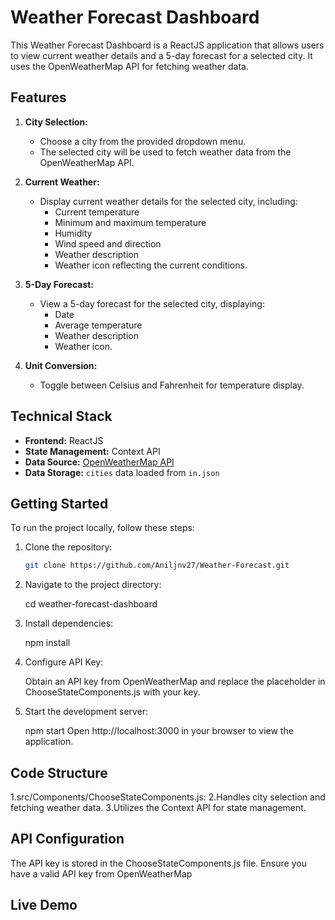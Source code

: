 # Weather Forecast Dashboard

This Weather Forecast Dashboard is a ReactJS application that allows users to view current weather details and a 5-day forecast for a selected city. It uses the OpenWeatherMap API for fetching weather data.

## Features

1. **City Selection:**
   - Choose a city from the provided dropdown menu.
   - The selected city will be used to fetch weather data from the OpenWeatherMap API.

2. **Current Weather:**
   - Display current weather details for the selected city, including:
     - Current temperature
     - Minimum and maximum temperature
     - Humidity
     - Wind speed and direction
     - Weather description
     - Weather icon reflecting the current conditions.

3. **5-Day Forecast:**
   - View a 5-day forecast for the selected city, displaying:
     - Date
     - Average temperature
     - Weather description
     - Weather icon.

4. **Unit Conversion:**
   - Toggle between Celsius and Fahrenheit for temperature display.

## Technical Stack

- **Frontend:** ReactJS
- **State Management:** Context API
- **Data Source:** [OpenWeatherMap API](https://openweathermap.org/api)
- **Data Storage:** `cities` data loaded from `in.json`

## Getting Started

To run the project locally, follow these steps:

1. Clone the repository:

   ```bash
   git clone https://github.com/Aniljnv27/Weather-Forecast.git


2. Navigate to the project directory:

   cd weather-forecast-dashboard

3. Install dependencies:

   npm install

4. Configure API Key:

   Obtain an API key from OpenWeatherMap and replace the placeholder in ChooseStateComponents.js with your key.

5. Start the development server:

   npm start
   Open http://localhost:3000 in your browser to view the application.

## Code Structure
1.src/Components/ChooseStateComponents.js:
2.Handles city selection and fetching weather data.
3.Utilizes the Context API for state management.

## API Configuration
The API key is stored in the ChooseStateComponents.js file.
Ensure you have a valid API key from OpenWeatherMap

## Live Demo